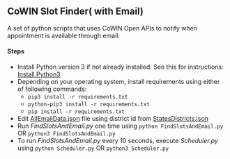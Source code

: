 ## CoWIN Slot Finder( with Email)


A set of python scripts that uses CoWIN Open APIs to notify when appointment is available through email.

#### Steps
- Install Python version 3 if not already installed. See this for instructions: [Install Python3](https://www.geeksforgeeks.org/download-and-install-python-3-latest-version/)
- Depending on your operating system, install requirements using either of following commands: 
  - `pip3 install -r requirements.txt`
  - `python-pip3 install -r requirements.txt`
  - `pip install -r requirements.txt`
- Edit [AllEmailData.json](https://github.com/Lakshmikittur/CoWINSlotNotifier/blob/main/NotifyViaEmail/AllEmailData.json) file using district id from [StatesDistricts.json](https://github.com/Lakshmikittur/CoWINSlotNotifier/blob/main/NotifyViaEmail/StatesDistricts.json)
- Run *FindSlotsAndEmail.py* one time using `python FindSlotsAndEmail.py` OR `python3 FindSlotsAndEmail.py`
- To run *FindSlotsAndEmail.py* every 10 seconds, execute *Scheduler.py* using `python Scheduler.py` OR `python3 Scheduler.py`
